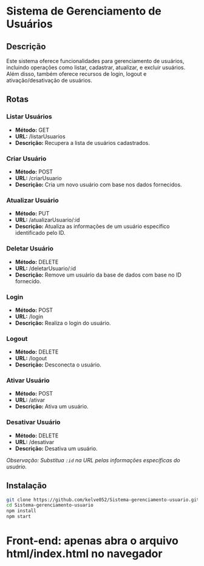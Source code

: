 # Sistema de Gerenciamento de Usuários

## Descrição
Este sistema oferece funcionalidades para gerenciamento de usuários, incluindo operações como listar, cadastrar, atualizar, e excluir usuários. Além disso, também oferece recursos de login, logout e ativação/desativação de usuários.

## Rotas

### Listar Usuários
- **Método:** GET
- **URL:** /listarUsuarios
- **Descrição:** Recupera a lista de usuários cadastrados.

### Criar Usuário
- **Método:** POST
- **URL:** /criarUsuario
- **Descrição:** Cria um novo usuário com base nos dados fornecidos.

### Atualizar Usuário
- **Método:** PUT
- **URL:** /atualizarUsuario/:id
- **Descrição:** Atualiza as informações de um usuário específico identificado pelo ID.

### Deletar Usuário
- **Método:** DELETE
- **URL:** /deletarUsuario/:id
- **Descrição:** Remove um usuário da base de dados com base no ID fornecido.

### Login
- **Método:** POST
- **URL:** /login
- **Descrição:** Realiza o login do usuário.

### Logout
- **Método:** DELETE
- **URL:** /logout
- **Descrição:** Desconecta o usuário.

### Ativar Usuário
- **Método:** POST
- **URL:** /ativar
- **Descrição:** Ativa um usuário.

### Desativar Usuário
- **Método:** DELETE
- **URL:** /desativar
- **Descrição:** Desativa um usuário.

*Observação: Substitua `:id` na URL pelas informações específicas do usuário.*

## Instalação

```bash
git clone https://github.com/kelve052/Sistema-gerenciamento-usuario.git
cd Sistema-gerenciamento-usuario
npm install
npm start
```
# Front-end: apenas abra o arquivo html/index.html no navegador
